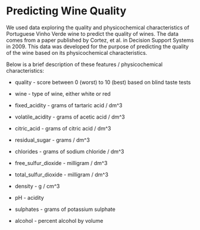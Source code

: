 # Predicting Wine Quality

We used data exploring the quality and physicochemical characteristics of Portuguese Vinho Verde wine to predict the quality of wines. The data comes from a paper published by Cortez, et al. in Decision Support Systems in 2009. This data was developed for the purpose of predicting the quality of the wine based on its physicochemical characteristics.

Below is a brief description of these features / physicochemical characteristics:

* quality - score between 0 (worst) to 10 (best) based on blind taste tests

* wine - type of wine, either white or red

* fixed_acidity - grams of tartaric acid / dm^3

* volatile_acidity - grams of acetic acid / dm^3

* citric_acid - grams of citric acid / dm^3

* residual_sugar - grams / dm^3

* chlorides - grams of sodium chloride / dm^3

* free_sulfur_dioxide - milligram / dm^3

* total_sulfur_dioxide - milligram / dm^3

* density - g / cm^3

* pH - acidity

* sulphates - grams of potassium sulphate

* alcohol - percent alcohol by volume
